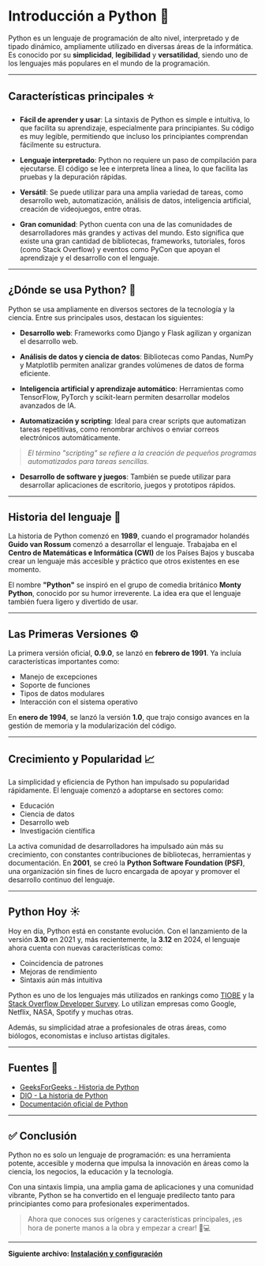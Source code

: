 # Introducción a Python 🐍

Python es un lenguaje de programación de alto nivel, interpretado y de tipado dinámico, ampliamente utilizado en diversas áreas de la informática. Es conocido por su **simplicidad**, **legibilidad** y **versatilidad**, siendo uno de los lenguajes más populares en el mundo de la programación.

---

## Características principales ⭐

- **Fácil de aprender y usar**: La sintaxis de Python es simple e intuitiva, lo que facilita su aprendizaje, especialmente para principiantes. Su código es muy legible, permitiendo que incluso los principiantes comprendan fácilmente su estructura.

- **Lenguaje interpretado**: Python no requiere un paso de compilación para ejecutarse. El código se lee e interpreta línea a línea, lo que facilita las pruebas y la depuración rápidas.

- **Versátil**: Se puede utilizar para una amplia variedad de tareas, como desarrollo web, automatización, análisis de datos, inteligencia artificial, creación de videojuegos, entre otras.

- **Gran comunidad**: Python cuenta con una de las comunidades de desarrolladores más grandes y activas del mundo. Esto significa que existe una gran cantidad de bibliotecas, frameworks, tutoriales, foros (como Stack Overflow) y eventos como PyCon que apoyan el aprendizaje y el desarrollo con el lenguaje.

---

## ¿Dónde se usa Python? 🤔

Python se usa ampliamente en diversos sectores de la tecnología y la ciencia. Entre sus principales usos, destacan los siguientes:

- **Desarrollo web**: Frameworks como Django y Flask agilizan y organizan el desarrollo web.

- **Análisis de datos y ciencia de datos**: Bibliotecas como Pandas, NumPy y Matplotlib permiten analizar grandes volúmenes de datos de forma eficiente.

- **Inteligencia artificial y aprendizaje automático**: Herramientas como TensorFlow, PyTorch y scikit-learn permiten desarrollar modelos avanzados de IA.

- **Automatización y scripting**: Ideal para crear scripts que automatizan tareas repetitivas, como renombrar archivos o enviar correos electrónicos automáticamente.

> *El término "scripting" se refiere a la creación de pequeños programas automatizados para tareas sencillas.*

- **Desarrollo de software y juegos**: También se puede utilizar para desarrollar aplicaciones de escritorio, juegos y prototipos rápidos.

---

## Historia del lenguaje 📗

La historia de Python comenzó en **1989**, cuando el programador holandés **Guido van Rossum** comenzó a desarrollar el lenguaje. Trabajaba en el **Centro de Matemáticas e Informática (CWI)** de los Países Bajos y buscaba crear un lenguaje más accesible y práctico que otros existentes en ese momento.

El nombre **"Python"** se inspiró en el grupo de comedia británico **Monty Python**, conocido por su humor irreverente. La idea era que el lenguaje también fuera ligero y divertido de usar.

---

## Las Primeras Versiones ⚙️

La primera versión oficial, **0.9.0**, se lanzó en **febrero de 1991**. Ya incluía características importantes como:

- Manejo de excepciones
- Soporte de funciones
- Tipos de datos modulares
- Interacción con el sistema operativo

En **enero de 1994**, se lanzó la versión **1.0**, que trajo consigo avances en la gestión de memoria y la modularización del código.

---

## Crecimiento y Popularidad 📈

La simplicidad y eficiencia de Python han impulsado su popularidad rápidamente. El lenguaje comenzó a adoptarse en sectores como:

- Educación
- Ciencia de datos
- Desarrollo web
- Investigación científica

La activa comunidad de desarrolladores ha impulsado aún más su crecimiento, con constantes contribuciones de bibliotecas, herramientas y documentación. En **2001**, se creó la **Python Software Foundation (PSF)**, una organización sin fines de lucro encargada de apoyar y promover el desarrollo continuo del lenguaje.

---

## Python Hoy ☀️

Hoy en día, Python está en constante evolución. Con el lanzamiento de la versión **3.10** en 2021 y, más recientemente, la **3.12** en 2024, el lenguaje ahora cuenta con nuevas características como:

- Coincidencia de patrones
- Mejoras de rendimiento
- Sintaxis aún más intuitiva

Python es uno de los lenguajes más utilizados en rankings como [TIOBE](https://www.tiobe.com/tiobe-index/) y la [Stack Overflow Developer Survey](https://survey.stackoverflow.co/). Lo utilizan empresas como Google, Netflix, NASA, Spotify y muchas otras.

Además, su simplicidad atrae a profesionales de otras áreas, como biólogos, economistas e incluso artistas digitales.

---

## Fuentes 📝

- [GeeksForGeeks - Historia de Python](https://www.geeksforgeeks.org/history-of-python/)
- [DIO - La historia de Python](https://www.dio.me/articles/a-historia-do-python-JCO7UB)
- [Documentación oficial de Python](https://www.python.org/doc/essays/foreword/)

---

## ✅ Conclusión

Python no es solo un lenguaje de programación: es una herramienta potente, accesible y moderna que impulsa la innovación en áreas como la ciencia, los negocios, la educación y la tecnología.

Con una sintaxis limpia, una amplia gama de aplicaciones y una comunidad vibrante, Python se ha convertido en el lenguaje predilecto tanto para principiantes como para profesionales experimentados.

> Ahora que conoces sus orígenes y características principales, ¡es hora de ponerte manos a la obra y empezar a crear! 🧠💻

---

**Siguiente archivo: [Instalación y configuración](02_instalación.md)**

